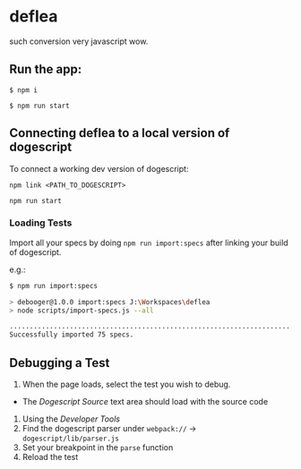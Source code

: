 # deflea
such conversion very javascript wow.

## Run the app:
`$ npm i`

`$ npm run start`

## Connecting deflea to a local version of dogescript
To connect a working dev version of dogescript:

`npm link <PATH_TO_DOGESCRIPT>`

`npm run start`

### Loading Tests

Import all your specs by doing `npm run import:specs` after linking your build of dogescript.

e.g.:

```bash
$ npm run import:specs

> debooger@1.0.0 import:specs J:\Workspaces\deflea
> node scripts/import-specs.js --all

...........................................................................
Successfully imported 75 specs.
```

## Debugging a Test

1. When the page loads, select the test you wish to debug.
  * The *Dogescript Source* text area should load with the source code
1. Using the *Developer Tools*
  1. Find the dogescript parser under `webpack://` -> `dogescript/lib/parser.js`
  1. Set your breakpoint in the `parse` function
  1. Reload the test
